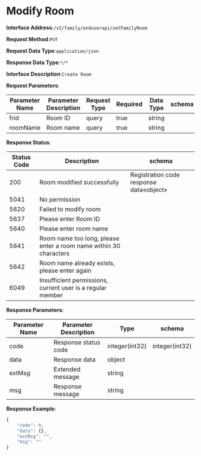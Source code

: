 # Modify Room


**Interface Address**:`/v2/family/enduserapi/setFamilyRoom`


**Request Method**:`PUT`


**Request Data Type**:`application/json`


**Response Data Type**:`*/*`


**Interface Description**:`Create Room`


**Request Parameters**:


| Parameter Name | Parameter Description | Request Type | Required | Data Type | schema |
| -------------- | --------------------- | ------------ | -------- | --------- | ------ |
| frid           | Room ID               | query        | true     | string    |        |
| roomName       | Room name             | query        | true     | string    |        |


**Response Status**:


| Status Code | Description                                          | schema                     |
| ----------- | ---------------------------------------------------- | -------------------------- |
| 200         | Room modified successfully                           | Registration code response data«object» |
| 5041        | No permission                                        |                            |
| 5620        | Failed to modify room                                |                            |
| 5637        | Please enter Room ID                                 |                            |
| 5640        | Please enter room name                               |                            |
| 5641        | Room name too long, please enter a room name within 30 characters |                |
| 5642        | Room name already exists, please enter again         |                            |
| 6049        | Insufficient permissions, current user is a regular member |                      |


**Response Parameters**:


| Parameter Name | Parameter Description | Type           | schema         |
| -------------- | --------------------- | -------------- | -------------- |
| code           | Response status code  | integer(int32) | integer(int32) |
| data           | Response data         | object         |                |
| extMsg         | Extended message      | string         |                |
| msg            | Response message      | string         |                |


**Response Example**:
```javascript
{
	"code": 0,
	"data": {},
	"extMsg": "",
	"msg": ""
}
```
